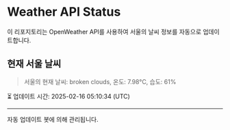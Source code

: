 
# Weather API Status

이 리포지토리는 OpenWeather API를 사용하여 서울의 날씨 정보를 자동으로 업데이트합니다.

## 현재 서울 날씨
> 서울의 현재 날씨: broken clouds, 온도: 7.98°C, 습도: 61%

⏳ 업데이트 시간: 2025-02-16 05:10:34 (UTC)

---
자동 업데이트 봇에 의해 관리됩니다.
